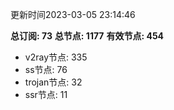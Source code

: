 更新时间2023-03-05 23:14:46

**总订阅: 73**
**总节点: 1177**
**有效节点: 454**
- v2ray节点: 335
- ss节点: 76
- trojan节点: 32
- ssr节点: 11
